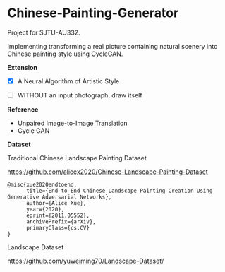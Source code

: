 # Chinese-Painting-Generator
Project for SJTU-AU332. 

Implementing transforming a real picture containing natural scenery into Chinese painting style using CycleGAN.

**Extension**

- [x] A Neural Algorithm of Artistic Style

- [ ] WITHOUT an input photograph, draw itself



**Reference**

- Unpaired Image-to-Image Translation
- Cycle GAN



**Dataset**

Traditional Chinese Landscape Painting Dataset

https://github.com/alicex2020/Chinese-Landscape-Painting-Dataset

```
@misc{xue2020endtoend,
      title={End-to-End Chinese Landscape Painting Creation Using Generative Adversarial Networks}, 
      author={Alice Xue},
      year={2020},
      eprint={2011.05552},
      archivePrefix={arXiv},
      primaryClass={cs.CV}
}
```



Landscape Dataset

https://github.com/yuweiming70/Landscape-Dataset/